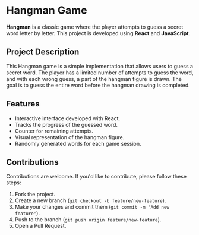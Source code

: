 # Hangman Game

**Hangman** is a classic game where the player attempts to guess a secret word letter by letter. This project is developed using **React** and **JavaScript**.

## Project Description

This Hangman game is a simple implementation that allows users to guess a secret word. The player has a limited number of attempts to guess the word, and with each wrong guess, a part of the hangman figure is drawn. The goal is to guess the entire word before the hangman drawing is completed.

## Features

- Interactive interface developed with React.
- Tracks the progress of the guessed word.
- Counter for remaining attempts.
- Visual representation of the hangman figure.
- Randomly generated words for each game session.

## Contributions

Contributions are welcome. If you'd like to contribute, please follow these steps:

1. Fork the project.
2. Create a new branch (`git checkout -b feature/new-feature`).
3. Make your changes and commit them (`git commit -m 'Add new feature'`).
4. Push to the branch (`git push origin feature/new-feature`).
5. Open a Pull Request.
